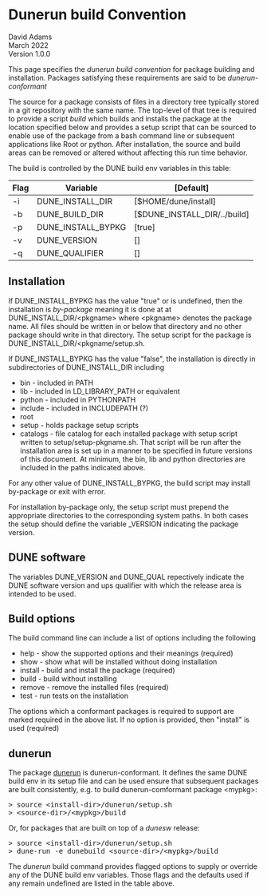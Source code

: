 # Dunerun build Convention

David Adams  
March 2022  
Version 1.0.0

This page specifies the *dunerun build convention* for package building and installation.
Packages satisfying these requirements are said to be *dunerun-conformant*

The source for a package consists of files in a directory tree typically stored in a git
repository with the same name.
The top-level of that tree is required to provide a script *build* which builds and installs
the package at the location specified below and provides a setup script that can be sourced
to enable use of the package from a bash command line or subsequent applications like Root
or python.
After installation, the source and build areas can be removed or altered without affecting
this run time behavior.

The build is controlled by the DUNE build env variables in this table:

| Flag |   Variable |              [Default] |
|-----|---|---|
|  -i | DUNE_INSTALL_DIR   |  [$HOME/dune/install] |
|  -b | DUNE_BUILD_DIR     |  [$DUNE_INSTALL_DIR/../build]
|  -p | DUNE_INSTALL_BYPKG |  [true]
|  -v | DUNE_VERSION       |  [<undefined>]
|  -q | DUNE_QUALIFIER     |  [<undefined>]

## Installation

If DUNE_INSTALL_BYPKG has the value "true" or is undefined, then the installation is
*by-package* meaning it is done at 
at DUNE_INSTALL_DIR/\<pkgname> where \<pkgname> denotes the package name.
All files should be written in or below that directory and no other package should
write in that directory. The setup script for the package is
DUNE_INSTALL_DIR/\<pkgname/setup.sh.

If DUNE_INSTALL_BYPKG has the value "false", the installation is directly in
subdirectories of DUNE_INSTALL_DIR including
* bin - included in PATH
* lib - included in LD_LIBRARY_PATH or equivalent
* python - included in PYTHONPATH
* include - included in INCLUDEPATH (?) 
* root
* setup - holds package setup scripts
* catalogs - file catalog for each installed package
with setup script written to setup/setup-pkgname.sh. That script will be run after
the installation area is set up in a manner to be specified in future versions of
this document. At minimum, the bin, lib and python directories are included in the
paths indicated above.

For any other value of DUNE_INSTALL_BYPKG, the build script may install by-package
or exit with error.
  
For installation by-package only, the setup script must prepend the appropriate
directories to the corresponding system paths.
In both cases the setup should define the variable <pkgname>_VERSION indicating
the package version.
  
## DUNE software
The variables DUNE_VERSION and DUNE_QUAL repectively indicate the DUNE software
version and ups qualifier with which the release area is intended to be used.
  
## Build options
The build command line can include a list of options including the following
* help - show the supported options and their meanings (required)
* show - show what will be installed without doing installation
* install - build and install the package (required)
* build - build without installing
* remove - remove the installed files (required)
* test - run tests on the installation
  
The options which a conformant packages is required to support are marked required
in the above list.
If no option is provided, then "install" is used (required)

## dunerun
The package [dunerun](https://github.com/dladams/dunerun) is dunerun-conformant.
It defines the same DUNE build env in its setup file and can be used ensure that
subsequent packages are built consistently, e.g. to build dunerun-comformant
package \<mypkg>:
<pre>
> source &lt;install-dir>/dunerun/setup.sh
> &lt;source-dir>/&lt;mypkg>/build
</pre>
Or, for packages that are built on top of a *dunesw* release:
<pre>
> source &lt;install-dir>/dunerun/setup.sh
> dune-run -e dunebuild &lt;source-dir>/&lt;mypkg>/build
</pre>
The *dunerun* build command provides flagged options to supply or override any of
the DUNE build env variables. Those flags and the defaults used if any remain
undefined are listed in the table above.
